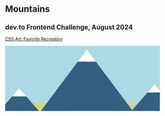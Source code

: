 # Mountains

## dev.to Frontend Challenge, August 2024

[CSS Art: Favorite Recreation](https://dev.to/devteam/join-us-for-the-next-frontend-challenge-recreation-edition-222n)

 ![Mountains](https://raw.githubusercontent.com/eoinmcg/mountains/main/mountains.png "Mountains")
